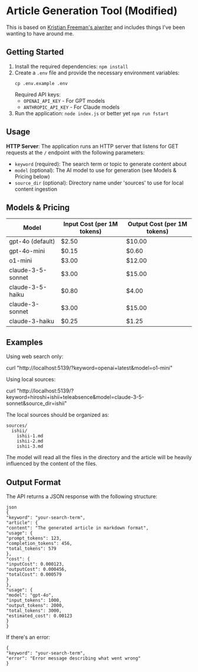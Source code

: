# Article Generation Tool (Modified)

This is based on [Kristian Freeman's aiwriter](https://github.com/kristianfreeman/aiwriter) and includes things I've been wanting to have around me.

## Getting Started

1. Install the required dependencies: `npm install`
2. Create a `.env` file and provide the necessary environment variables:
   ```
   cp .env.example .env
   ```
   Required API keys:
   - `OPENAI_API_KEY` - For GPT models
   - `ANTHROPIC_API_KEY` - For Claude models
3. Run the application: `node index.js` or better yet `npm run fstart`

## Usage

**HTTP Server**: The application runs an HTTP server that listens for GET requests at the `/` endpoint with the following parameters:

- `keyword` (required): The search term or topic to generate content about
- `model` (optional): The AI model to use for generation (see Models & Pricing below)
- `source_dir` (optional): Directory name under 'sources' to use for local content ingestion

## Models & Pricing

| Model | Input Cost (per 1M tokens) | Output Cost (per 1M tokens) |
|-------|---------------------------|----------------------------|
| gpt-4o (default) | $2.50 | $10.00 |
| gpt-4o-mini | $0.15 | $0.60 |
| o1-mini | $3.00 | $12.00 |
| claude-3-5-sonnet | $3.00 | $15.00 |
| claude-3-5-haiku | $0.80 | $4.00 |
| claude-3-sonnet | $3.00 | $15.00 |
| claude-3-haiku | $0.25 | $1.25 |

## Examples

Using web search only:

curl "http://localhost:5139/?keyword=openai+latest&model=o1-mini" 

Using local sources:

curl "http://localhost:5139/?keyword=hiroshi+ishii+teleabsence&model=claude-3-5-sonnet&source_dir=ishii"

The local sources should be organized as:

```
sources/
  ishii/
    ishii-1.md
    ishii-2.md
    ishii-3.md
```

The model will read all the files in the directory and the article will be heavily influenced by the content of the files.

## Output Format

The API returns a JSON response with the following structure:

```
json
{
"keyword": "your-search-term",
"article": {
"content": "The generated article in markdown format",
"usage": {
"prompt_tokens": 123,
"completion_tokens": 456,
"total_tokens": 579
},
"cost": {
"inputCost": 0.000123,
"outputCost": 0.000456,
"totalCost": 0.000579
}
},
"usage": {
"model": "gpt-4o",
"input_tokens": 1000,
"output_tokens": 2000,
"total_tokens": 3000,
"estimated_cost": 0.00123
}
}
```

If there's an error:

```
{
"keyword": "your-search-term",
"error": "Error message describing what went wrong"
}
```